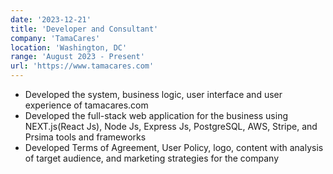 ```yaml
---
date: '2023-12-21'
title: 'Developer and Consultant'
company: 'TamaCares'
location: 'Washington, DC'
range: 'August 2023 - Present'
url: 'https://www.tamacares.com'
---
```


- Developed the system, business logic, user interface and user experience of tamacares.com
- Developed the full-stack web application for the business using NEXT.js(React Js), Node Js, Express Js, PostgreSQL, AWS, Stripe, and Prsima tools and frameworks
- Developed Terms of Agreement, User Policy, logo, content with analysis of target audience, and marketing strategies for the company
